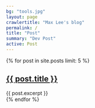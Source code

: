 ```yaml
---
bg: "tools.jpg"
layout: page
crawlertitle: "Max Lee's blog"
permalink: /
title: "Post"
summary: "Dev Post"
active: Post
---
```


{% for post in site.posts limit: 5 %}
  <article class="index-page">
    <h2><a href="{{ post.url | relative_url }}">{{ post.title }}</a></h2>
    {{ post.excerpt }}
  </article>
{% endfor %}
